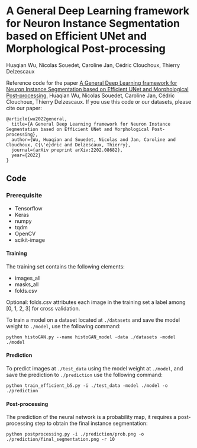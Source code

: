 # A General Deep Learning framework for Neuron Instance Segmentation based on Efficient UNet and Morphological Post-processing
Huaqian Wu, Nicolas Souedet, Caroline Jan, Cédric Clouchoux, Thierry Delzescaux

Reference code for the paper [A General Deep Learning framework for Neuron Instance Segmentation based on Efficient UNet and Morphological Post-processing.](http://128.84.21.203/abs/2202.08682) 
Huaqian Wu, Nicolas Souedet, Caroline Jan, Cédric Clouchoux, Thierry Delzescaux. If you use this code or our datasets, please cite our paper:
```
@article{wu2022general,
  title={A General Deep Learning framework for Neuron Instance Segmentation based on Efficient UNet and Morphological Post-processing},
  author={Wu, Huaqian and Souedet, Nicolas and Jan, Caroline and Clouchoux, C{\'e}dric and Delzescaux, Thierry},
  journal={arXiv preprint arXiv:2202.08682},
  year={2022}
}
```

## Code


### Prerequisite
* Tensorflow
* Keras
* numpy
* tqdm
* OpenCV
* scikit-image

#### Training

The training set contains the following elements:
* images_all
* masks_all
* folds.csv

Optional: folds.csv attributes each image in the training set a label among [0, 1, 2, 3] for cross validation.

To train a model on a dataset located at `./datasets` and save the model weight to `./model`, use the following command:

```python histoGAN.py --name histoGAN_model -data ./datasets -model ./model```

#### Prediction
To predict images at `./test_data` using the model weight at `./model`, and save the prediction to `./prediction` use the following command:

```python train_efficient_b5.py -i ./test_data -model ./model -o ./prediction```

#### Post-processing
The prediction of the neural network is a probability map, it requires a post-processing step to obtain the final instance segmentation:

```python postprocessing.py -i ./prediction/prob.png -o ./prediction/final_segmentation.png -r 10```